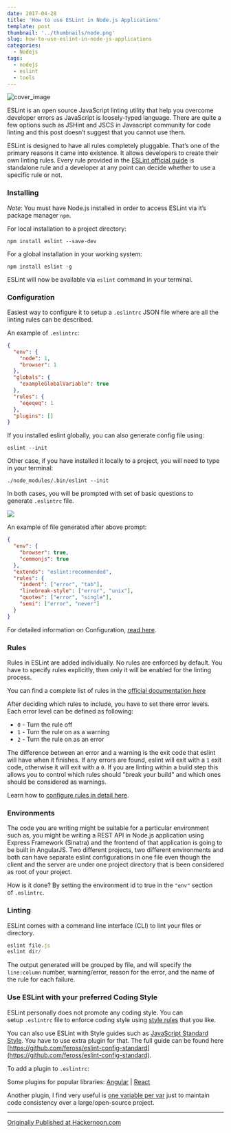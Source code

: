 ```yaml
---
date: 2017-04-28
title: 'How to use ESLint in Node.js Applications'
template: post
thumbnail: '../thumbnails/node.png'
slug: how-to-use-eslint-in-node-js-applications
categories:
  - Nodejs
tags:
  - nodejs
  - eslint
  - tools
---
```


![cover_image](https://miro.medium.com/max/1400/0*Ktrwh00dFMh7e_ma.png)

ESLint is an open source JavaScript linting utility that help you overcome developer errors as JavaScript is loosely-typed language. There are quite a few options such as JSHint and JSCS in Javascript community for code linting and this post doesn’t suggest that you cannot use them.

ESLint is designed to have all rules completely pluggable. That’s one of the primary reasons it came into existence. It allows developers to create their own linting rules. Every rule provided in the [ESLint official guide](http://eslint.org/docs/user-guide) is standalone rule and a developer at any point can decide whether to use a specific rule or not.

### Installing

_Note_: You must have Node.js installed in order to access ESLint via it’s package manager `npm`.

For local installation to a project directory:

```shell
npm install eslint --save-dev
```

For a global installation in your working system:

```shell
npm install eslint -g
```

ESLint will now be available via `eslint` command in your terminal.

### Configuration

Easiest way to configure it to setup a `.eslintrc` JSON file where are all the linting rules can be described.

An example of `.eslintrc`:

```json
{
  "env": {
    "node": 1,
    "browser": 1
  },
  "globals": {
    "exampleGlobalVariable": true
  },
  "rules": {
    "eqeqeq": 1
  },
  "plugins": []
}
```

If you installed eslint globally, you can also generate config file using:

```shell
eslint --init
```

Other case, if you have installed it locally to a project, you will need to type in your terminal:

```shell
./node_modules/.bin/eslint --init
```

In both cases, you will be prompted with set of basic questions to generate `.eslintrc` file.

![](https://cdn-images-1.medium.com/max/800/0*RMPR1vjmB6jsHtHw.png)

An example of file generated after above prompt:

```json
{
  "env": {
    "browser": true,
    "commonjs": true
  },
  "extends": "eslint:recommended",
  "rules": {
    "indent": ["error", "tab"],
    "linebreak-style": ["error", "unix"],
    "quotes": ["error", "single"],
    "semi": ["error", "never"]
  }
}
```

For detailed information on Configuration, [read here](http://eslint.org/docs/user-guide/configuring).

### Rules

Rules in ESLint are added individually. No rules are enforced by default. You have to specify rules explicitly, then only it will be enabled for the linting process.

You can find a complete list of rules in the [official documentation here](http://eslint.org/docs/rules/)

After deciding which rules to include, you have to set there error levels. Each error level can be defined as following:

- `0` - Turn the rule off
- `1` - Turn the rule on as a warning
- `2` - Turn the rule on as an error

The difference between an error and a warning is the exit code that eslint will have when it finishes. If any errors are found, eslint will exit with a `1` exit code, otherwise it will exit with a `0`. If you are linting within a build step this allows you to control which rules should "break your build" and which ones should be considered as warnings.

Learn how to [configure rules in detail here](http://eslint.org/docs/user-guide/configuring#configuring-rules).

### Environments

The code you are writing might be suitable for a particular environment such as, you might be writing a REST API in Node.js application using Express Framework (Sinatra) and the frontend of that application is going to be built in AngularJS. Two different projects, two different environments and both can have separate eslint configurations in one file even though the client and the server are under one project directory that is been considered as root of your project.

How is it done? By setting the environment id to true in the `"env"` section of `.eslintrc`.

### Linting

ESLint comes with a command line interface (CLI) to lint your files or directory.

```js
eslint file.js
eslint dir/
```

The output generated will be grouped by file, and will specify the `line:column` number, warning/error, reason for the error, and the name of the rule for each failure.

### Use ESLint with your preferred Coding Style

ESLint personally does not promote any coding style. You can setup `.eslintrc` file to enforce coding style using [style rules](http://eslint.org/docs/rules/#stylistic-issues) that you like.

You can also use ESLint with Style guides such as [JavaScript Standard Style](http://standardjs.com/). You have to use extra plugin for that. The full guide can be found here [https://github.com/feross/eslint-config-standard](https://github.com/feross/eslint-config-standard).

To add a plugin to `.eslintrc`:

Some plugins for popular libraries: [Angular](https://www.npmjs.com/package/eslint-plugin-angular) | [React](https://www.npmjs.com/package/eslint-plugin-react)

Another plugin, I find very useful is [one variable per var](https://www.npmjs.com/package/eslint-plugin-one-variable-per-var) just to maintain code consistency over a large/open-source project.

---

[Originally Published at Hackernoon.com](https://medium.com/hackernoon/how-to-use-eslint-in-node-js-applications-cc4b2298ce55)

